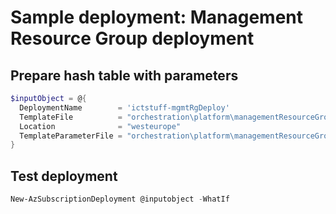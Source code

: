 # Sample deployment: Management Resource Group deployment

## Prepare hash table with parameters

```powershell
$inputObject = @{
  DeploymentName        = 'ictstuff-mgmtRgDeploy'
  TemplateFile          = "orchestration\platform\managementResourceGroup\managementResourceGroup.bicep"
  Location              = "westeurope"
  TemplateParameterFile = "orchestration\platform\managementResourceGroup\parameters\managementResourceGroup.parameters.ictstuff.shd.json"
}
```

## Test deployment

```powershell
New-AzSubscriptionDeployment @inputobject -WhatIf
```
